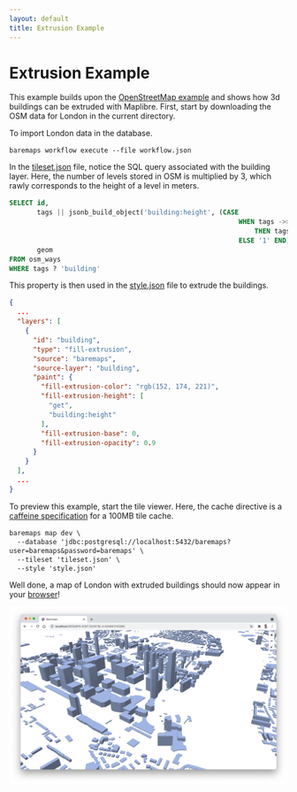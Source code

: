 ```yaml
---
layout: default 
title: Extrusion Example
---
```


# Extrusion Example

This example builds upon the [OpenStreetMap example](https://www.baremaps.com/examples/openstreetmap/) and shows how 3d
buildings can be extruded with Maplibre. First, start by downloading the OSM data for London in the current directory.

To import London data in the database.

```
baremaps workflow execute --file workflow.json
```

In the [tileset.json](https://raw.githubusercontent.com/apache/incubator-baremaps/main/examples/extrusion/tileset.json)
file, notice the SQL query associated with the building layer. Here, the number of levels stored in OSM is multiplied by
3, which rawly corresponds to the height of a level in meters.

```sql
SELECT id,
       tags || jsonb_build_object('building:height', (CASE
                                                          WHEN tags ->> 'building:levels' ~ '^[0-9\\.]+$'
                                                              THEN tags ->> 'building:levels'
                                                          ELSE '1' END)::real * 3),
       geom
FROM osm_ways
WHERE tags ? 'building'
```

This property is then used in
the [style.json](https://raw.githubusercontent.com/apache/incubator-baremaps/main/examples/extrusion/style.json) file to
extrude the buildings.

```json
{
  ...
  "layers": [
    {
      "id": "building",
      "type": "fill-extrusion",
      "source": "baremaps",
      "source-layer": "building",
      "paint": {
        "fill-extrusion-color": "rgb(152, 174, 221)",
        "fill-extrusion-height": [
          "get",
          "building:height"
        ],
        "fill-extrusion-base": 0,
        "fill-extrusion-opacity": 0.9
      }
    }
  ],
  ...
}
```

To preview this example, start the tile viewer. Here, the cache directive is
a [caffeine specification](https://www.javadoc.io/doc/com.github.ben-manes.caffeine/caffeine/2.2.2/com/github/benmanes/caffeine/cache/CaffeineSpec.html)
for a 100MB tile cache.

```shell
baremaps map dev \
  --database 'jdbc:postgresql://localhost:5432/baremaps?user=baremaps&password=baremaps' \
  --tileset 'tileset.json' \
  --style 'style.json'
```

Well done, a map of London with extruded buildings should now appear in your [browser](http://localhost:9000/)!

![Tile viewer](screenshot.png)

